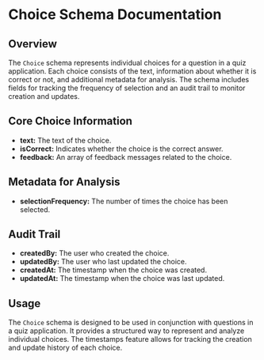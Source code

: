 # Choice Schema Documentation

## Overview

The `Choice` schema represents individual choices for a question in a quiz application. Each choice consists of the text, information about whether it is correct or not, and additional metadata for analysis. The schema includes fields for tracking the frequency of selection and an audit trail to monitor creation and updates.

## Core Choice Information

- **text:** The text of the choice.
- **isCorrect:** Indicates whether the choice is the correct answer.
- **feedback:** An array of feedback messages related to the choice.

## Metadata for Analysis

- **selectionFrequency:** The number of times the choice has been selected.

## Audit Trail

- **createdBy:** The user who created the choice.
- **updatedBy:** The user who last updated the choice.
- **createdAt:** The timestamp when the choice was created.
- **updatedAt:** The timestamp when the choice was last updated.

## Usage

The `Choice` schema is designed to be used in conjunction with questions in a quiz application. It provides a structured way to represent and analyze individual choices. The timestamps feature allows for tracking the creation and update history of each choice.
